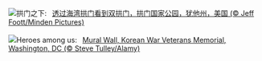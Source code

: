 ![](https://www.bing.com/th?id=OHR.CoveArch_ZH-CN1281140578_UHD.jpg&w=1000)拱门之下:&nbsp;&ensp;[透过海湾拱门看到双拱门，拱门国家公园，犹他州，美国 (© Jeff Foott/Minden Pictures)](https://www.bing.com/th?id=OHR.CoveArch_ZH-CN1281140578_UHD.jpg)
<br><br/>
![](https://www.bing.com/th?id=OHR.VeteranReflections_EN-US4567357121_UHD.jpg&w=1000)Heroes among us:&nbsp;&ensp;[Mural Wall, Korean War Veterans Memorial, Washington, DC (© Steve Tulley/Alamy)](https://www.bing.com/th?id=OHR.VeteranReflections_EN-US4567357121_UHD.jpg)
<br><br/>
